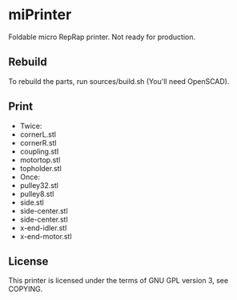 miPrinter
=========

Foldable micro RepRap printer. Not ready for production.

Rebuild
-------

To rebuild the parts, run sources/build.sh (You'll need OpenSCAD).

Print
-----

* Twice:
 * cornerL.stl
 * cornerR.stl
 * coupling.stl
 * motortop.stl
 * topholder.stl
* Once:
 * pulley32.stl
 * pulley8.stl
 * side.stl
 * side-center.stl
 * side-center.stl
 * x-end-idler.stl
 * x-end-motor.stl

License
-------

This printer is licensed under the terms of GNU GPL version 3, see COPYING.
